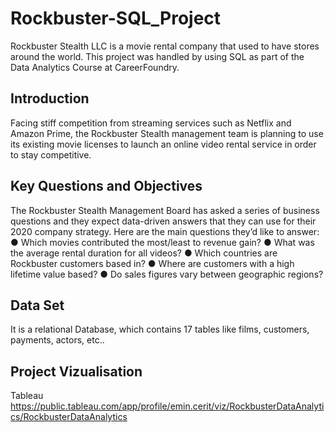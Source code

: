 # Rockbuster-SQL_Project
Rockbuster Stealth LLC is a movie rental company that used to have stores around the world. 
This project was handled by using SQL as part of the Data Analytics Course at CareerFoundry.

## Introduction

Facing stiff competition from streaming services such as Netflix and Amazon Prime,
the Rockbuster Stealth management team is planning to use its existing movie licenses to
launch an online video rental service in order to stay competitive.

## Key Questions and Objectives

The Rockbuster Stealth Management Board has asked a series of business questions and
they expect data-driven answers that they can use for their 2020 company strategy. Here are
the main questions they’d like to answer:
● Which movies contributed the most/least to revenue gain?
● What was the average rental duration for all videos?
● Which countries are Rockbuster customers based in?
● Where are customers with a high lifetime value based?
● Do sales figures vary between geographic regions?

## Data Set

It is a relational Database, which contains 17 tables like films, customers, payments, actors, etc..

## Project Vizualisation

Tableau 
https://public.tableau.com/app/profile/emin.cerit/viz/RockbusterDataAnalytics/RockbusterDataAnalytics

